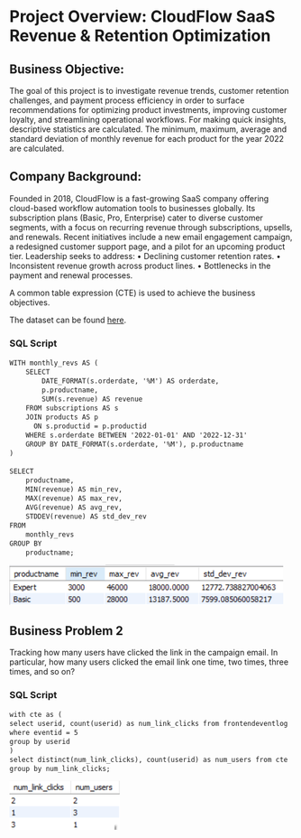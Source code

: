 # Project Overview: CloudFlow SaaS Revenue & Retention Optimization
## Business Objective:
The goal of this project is to investigate revenue trends, customer retention challenges, and payment process efficiency in order to surface recommendations for optimizing product investments, improving customer loyalty, and streamlining operational workflows.
For making quick insights, descriptive statistics are calculated. The minimum, maximum, average and standard deviation of monthly revenue for each product for the year 2022 are calculated. 

## Company Background:
Founded in 2018, CloudFlow is a fast-growing SaaS company offering cloud-based workflow automation tools to businesses globally. Its subscription plans (Basic, Pro, Enterprise) cater to diverse customer segments, with a focus on recurring revenue through subscriptions, upsells, and renewals.
Recent initiatives include a new email engagement campaign, a redesigned customer support page, and a pilot for an upcoming product tier. Leadership seeks to address:
•	Declining customer retention rates.
•	Inconsistent revenue growth across product lines.
•	Bottlenecks in the payment and renewal processes.

A common table expression (CTE) is used to achieve the business objectives.

The dataset can be found [here](assets/BP1/tc.zip).

### SQL Script
    WITH monthly_revs AS (  
        SELECT   
            DATE_FORMAT(s.orderdate, '%M') AS orderdate,  
            p.productname,   
            SUM(s.revenue) AS revenue   
        FROM subscriptions AS s   
        JOIN products AS p   
          ON s.productid = p.productid  
        WHERE s.orderdate BETWEEN '2022-01-01' AND '2022-12-31'  
        GROUP BY DATE_FORMAT(s.orderdate, '%M'), p.productname  
    )  
  
    SELECT  
        productname,  
        MIN(revenue) AS min_rev,  
        MAX(revenue) AS max_rev,  
        AVG(revenue) AS avg_rev,  
        STDDEV(revenue) AS std_dev_rev  
    FROM   
        monthly_revs  
    GROUP BY   
        productname;

![Descriptive Statistics](assets/BP1/BP1.png)

## Business Problem 2
Tracking how many users have clicked the link in the campaign email. In particular, how many users clicked the email link one time, two times, three times, and so on?

### SQL Script
    with cte as (
    select userid, count(userid) as num_link_clicks from frontendeventlog
    where eventid = 5
    group by userid
    )
    select distinct(num_link_clicks), count(userid) as num_users from cte
    group by num_link_clicks;

![Output](assets/BP2/BP2.png)


